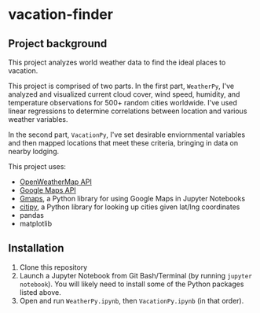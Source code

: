 # vacation-finder

## Project background

This project analyzes world weather data to find the ideal places to vacation.

This project is comprised of two parts. In the first part, `WeatherPy`, I've analyzed and visualized current cloud cover, wind speed, humidity, and temperature observations for 500+ random cities worldwide. I've used linear regressions to determine correlations between location and various weather variables.

In the second part, `VacationPy`, I've set desirable enviornmental variables and then mapped locations that meet these criteria, bringing in data on nearby lodging.
 
This project uses:

* [OpenWeatherMap API](https://openweathermap.org/api) 
* [Google Maps API](https://developers.google.com/maps/documentation) 
* [Gmaps](https://pypi.org/project/gmaps/), a Python library for using Google Maps in Jupyter Notebooks
* [citipy](https://pypi.org/project/citipy/), a Python library for looking up cities given lat/lng coordinates
* pandas
* matplotlib

## Installation

1. Clone this repository
2. Launch a Jupyter Notebook from Git Bash/Terminal (by running `jupyter notebook`). You will likely need to install some of the Python packages listed above.
3. Open and run `WeatherPy.ipynb`, then `VacationPy.ipynb` (in that order).
